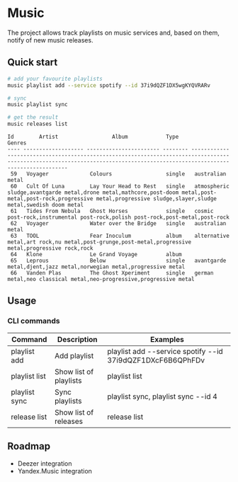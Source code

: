 # Music

The project allows track playlists on music services and, based on them, notify of new music releases.

## Quick start

```bash
# add your favourite playlists
music playlist add --service spotify --id 37i9dQZF1DX5wgKYQVRARv

# sync
music playlist sync

# get the result
music releases list
```

```
Id        Artist                 Album            Type                                                                                     Genres                                                                                   
---- ------------------- ----------------------- -------- ---------------------------------------------------------------------------------------------------------------------------------------------------------------------------
 59   Voyager             Colours                 single   australian metal                                                                                                                                                          
 60   Cult Of Luna        Lay Your Head to Rest   single   atmospheric sludge,avantgarde metal,drone metal,mathcore,post-doom metal,post-metal,post-rock,progressive metal,progressive sludge,slayer,sludge metal,swedish doom metal 
 61   Tides From Nebula   Ghost Horses            single   cosmic post-rock,instrumental post-rock,polish post-rock,post-metal,post-rock                                                                                             
 62   Voyager             Water over the Bridge   single   australian metal                                                                                                                                                          
 63   TOOL                Fear Inoculum           album    alternative metal,art rock,nu metal,post-grunge,post-metal,progressive metal,progressive rock,rock                                                                        
 64   Klone               Le Grand Voyage         album                                                                                                                                                                              
 65   Leprous             Below                   single   avantgarde metal,djent,jazz metal,norwegian metal,progressive metal                                                                                                       
 66   Vanden Plas         The Ghost Xperiment     single   german metal,neo classical metal,neo-progressive,progressive metal
```

## Usage

### CLI commands

| Command        | Description            | Examples                                                   |
| -------------- | ---------------------- | ---------------------------------------------------------- |
| playlist add   | Add playlist           | playlist add --service spotify --id 37i9dQZF1DXcF6B6QPhFDv | 
| playlist list  | Show list of playlists | playlist list                                              |
| playlist sync  | Sync playlists         | playlist sync, playlist sync --id 4                        |
| release list   | Show list of releases  | release list                                               |

## Roadmap

- Deezer integration
- Yandex.Music integration
